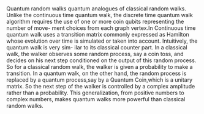 #
Quantum random walks quantum analogues of classical random walks. Unlike
the continuous time quantum walk, the discrete time quantum walk algorithm
requires the use of one or more coin qubits representing the number of move-
ment choices from each graph vertex.In Continuous time quantum walk uses a
transition matrix commonly expressed as Hamilton whose evolution over time
is simulated or taken into account. Intuitively, the quantum walk is very sim-
ilar to its classical counter part. In a classical walk, the walker observes some
random process, say a coin toss, and decides on his next step conditioned on
the output of this random process. So for a classical random walk, the walker
is given a probability to make a transition. In a quantum walk, on the other
hand, the random process is replaced by a quantum process,say by a Quantum
Coin,which is a unitary matrix.
So the next step of the walker is controlled by a complex amplitude rather than
a probability. This generalization, from positive numbers to complex numbers,
makes quantum walks more powerful than classical random walks.
